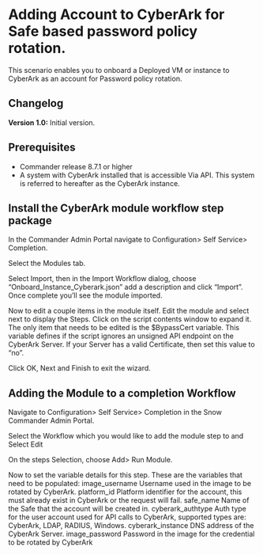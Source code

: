 # Adding Account to CyberArk for Safe based password policy rotation.

This scenario enables you to onboard a Deployed VM or instance to CyberArk as an account for Password policy rotation.

## Changelog

**Version 1.0:** Initial version.

## Prerequisites

- Commander release 8.7.1 or higher
- A system with CyberArk installed that is accessible Via API. This system is referred to hereafter as the CyberArk instance. 


## Install the CyberArk module workflow step package

In the Commander Admin Portal navigate to Configuration> Self Service> Completion.

Select the Modules tab. 

Select Import, then in the Import Workflow dialog,  choose “Onboard_Instance_Cyberark.json” add a description and click “Import”. Once complete you’ll see the module imported.

Now to edit a couple items in the module itself. Edit the module and select next to display the Steps. Click on the script contents window to expand it. The only item that needs to be edited is the $BypassCert variable. This variable defines if the script ignores an unsigned API endpoint on the CyberArk Server. If your Server has a valid Certificate, then set this value to “no”.

Click OK, Next and Finish to exit the wizard.

## Adding the Module to a completion Workflow

Navigate to Configuration> Self Service> Completion in the Snow Commander Admin Portal. 

Select the Workflow which you would like to add the module step to and Select Edit 

On the steps Selection, choose Add> Run Module.  

Now to set the variable details for this step. These are the variables that need to be populated:
   image_username
      Username used in the image to be rotated by CyberArk.
   platform_id
      Platform identifier for the account, this must already exist in CyberArk or the request will fail. 
   safe_name
      Name of the Safe that the account will be created in.
   cyberark_authtype
      Auth type for the user account used for API calls to CyberArk,  supported types are: CyberArk, LDAP, RADIUS, Windows.
   cyberark_instance
      DNS address of the CyberArk Server.
   image_password 
      Password in the image for the credential to be rotated by CyberArk



